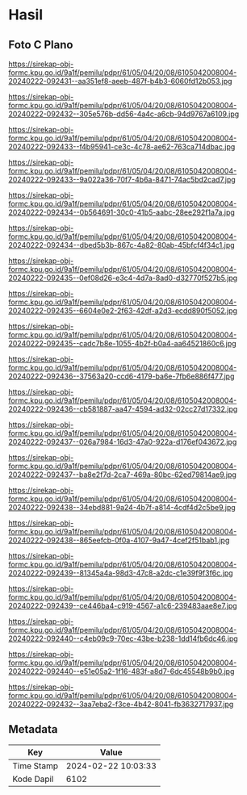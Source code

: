 # Hasil

## Foto C Plano

https://sirekap-obj-formc.kpu.go.id/9a1f/pemilu/pdpr/61/05/04/20/08/6105042008004-20240222-092431--aa351ef8-aeeb-487f-b4b3-6060fd12b053.jpg

https://sirekap-obj-formc.kpu.go.id/9a1f/pemilu/pdpr/61/05/04/20/08/6105042008004-20240222-092432--305e576b-dd56-4a4c-a6cb-94d9767a6109.jpg

https://sirekap-obj-formc.kpu.go.id/9a1f/pemilu/pdpr/61/05/04/20/08/6105042008004-20240222-092433--f4b95941-ce3c-4c78-ae62-763ca714dbac.jpg

https://sirekap-obj-formc.kpu.go.id/9a1f/pemilu/pdpr/61/05/04/20/08/6105042008004-20240222-092433--9a022a36-70f7-4b6a-8471-74ac5bd2cad7.jpg

https://sirekap-obj-formc.kpu.go.id/9a1f/pemilu/pdpr/61/05/04/20/08/6105042008004-20240222-092434--0b564691-30c0-41b5-aabc-28ee292f1a7a.jpg

https://sirekap-obj-formc.kpu.go.id/9a1f/pemilu/pdpr/61/05/04/20/08/6105042008004-20240222-092434--dbed5b3b-867c-4a82-80ab-45bfcf4f34c1.jpg

https://sirekap-obj-formc.kpu.go.id/9a1f/pemilu/pdpr/61/05/04/20/08/6105042008004-20240222-092435--0ef08d26-e3c4-4d7a-8ad0-d32770f527b5.jpg

https://sirekap-obj-formc.kpu.go.id/9a1f/pemilu/pdpr/61/05/04/20/08/6105042008004-20240222-092435--6604e0e2-2f63-42df-a2d3-ecdd890f5052.jpg

https://sirekap-obj-formc.kpu.go.id/9a1f/pemilu/pdpr/61/05/04/20/08/6105042008004-20240222-092435--cadc7b8e-1055-4b2f-b0a4-aa64521860c6.jpg

https://sirekap-obj-formc.kpu.go.id/9a1f/pemilu/pdpr/61/05/04/20/08/6105042008004-20240222-092436--37563a20-ccd6-4179-ba6e-7fb6e886f477.jpg

https://sirekap-obj-formc.kpu.go.id/9a1f/pemilu/pdpr/61/05/04/20/08/6105042008004-20240222-092436--cb581887-aa47-4594-ad32-02cc27d17332.jpg

https://sirekap-obj-formc.kpu.go.id/9a1f/pemilu/pdpr/61/05/04/20/08/6105042008004-20240222-092437--026a7984-16d3-47a0-922a-d176ef043672.jpg

https://sirekap-obj-formc.kpu.go.id/9a1f/pemilu/pdpr/61/05/04/20/08/6105042008004-20240222-092437--ba8e2f7d-2ca7-469a-80bc-62ed79814ae9.jpg

https://sirekap-obj-formc.kpu.go.id/9a1f/pemilu/pdpr/61/05/04/20/08/6105042008004-20240222-092438--34ebd881-9a24-4b7f-a814-4cdf4d2c5be9.jpg

https://sirekap-obj-formc.kpu.go.id/9a1f/pemilu/pdpr/61/05/04/20/08/6105042008004-20240222-092438--865eefcb-0f0a-4107-9a47-4cef2f51bab1.jpg

https://sirekap-obj-formc.kpu.go.id/9a1f/pemilu/pdpr/61/05/04/20/08/6105042008004-20240222-092439--81345a4a-98d3-47c8-a2dc-c1e39f9f3f6c.jpg

https://sirekap-obj-formc.kpu.go.id/9a1f/pemilu/pdpr/61/05/04/20/08/6105042008004-20240222-092439--ce446ba4-c919-4567-a1c6-239483aae8e7.jpg

https://sirekap-obj-formc.kpu.go.id/9a1f/pemilu/pdpr/61/05/04/20/08/6105042008004-20240222-092440--c4eb09c9-70ec-43be-b238-1dd14fb6dc46.jpg

https://sirekap-obj-formc.kpu.go.id/9a1f/pemilu/pdpr/61/05/04/20/08/6105042008004-20240222-092440--e51e05a2-1f16-483f-a8d7-6dc45548b9b0.jpg

https://sirekap-obj-formc.kpu.go.id/9a1f/pemilu/pdpr/61/05/04/20/08/6105042008004-20240222-092432--3aa7eba2-f3ce-4b42-8041-fb3632717937.jpg


## Metadata

| Key        | Value               |
| ---------- | ------------------- |
| Time Stamp | 2024-02-22 10:03:33 |
| Kode Dapil | 6102                |




